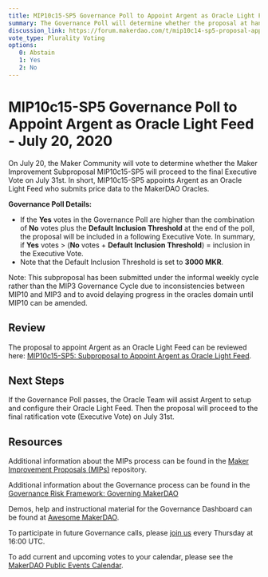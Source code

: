 ```yaml
---
title: MIP10c15-SP5 Governance Poll to Appoint Argent as Oracle Light Feed - July 20, 2020
summary: The Governance Poll will determine whether the proposal at hand will proceed to next week's Executive Vote. 
discussion_link: https://forum.makerdao.com/t/mip10c14-sp5-proposal-appoint-argent-as-a-light-feed/3015/2
vote_type: Plurality Voting
options:
   0: Abstain
   1: Yes
   2: No
---
```

# MIP10c15-SP5 Governance Poll to Appoint Argent as Oracle Light Feed - July 20, 2020

On July 20, the Maker Community will vote to determine whether the Maker Improvement Subproposal MIP10c15-SP5 will proceed to the final Executive Vote on July 31st. In short, MIP10c15-SP5 appoints Argent as an Oracle Light Feed who submits price data to the MakerDAO Oracles.

**Governance Poll Details:**

- If the **Yes** votes in the Governance Poll are higher than the combination of **No** votes plus the **Default Inclusion Threshold** at the end of the poll, the proposal will be included in a following Executive Vote. In summary, if **Yes** votes > (**No** votes + **Default Inclusion Threshold**) = inclusion in the Executive Vote.
- Note that the Default Inclusion Threshold is set to **3000 MKR**.

Note: This subproposal has been submitted under the informal weekly cycle rather than the MIP3 Governance Cycle due to inconsistencies between MIP10 and MIP3 and to avoid delaying progress in the oracles domain until MIP10 can be amended.

## Review

The proposal to appoint Argent as an Oracle Light Feed can be reviewed here: [MIP10c15-SP5: Subproposal to Appoint Argent as Oracle Light Feed](https://forum.makerdao.com/t/mip10c14-sp5-proposal-appoint-argent-as-a-light-feed/3015/2).

## Next Steps

If the Governance Poll passes, the Oracle Team will assist Argent to setup and configure their Oracle Light Feed. Then the proposal will proceed to the final ratification vote (Executive Vote) on July 31st.

## Resources

Additional information about the MIPs process can be found in the [Maker Improvement Proposals (MIPs)](https://github.com/makerdao/mips) repository.

Additional information about the Governance process can be found in the [Governance Risk Framework: Governing MakerDAO](https://community-development.makerdao.com/governance/governance-risk-framework)

Demos, help and instructional material for the Governance Dashboard can be found at [Awesome MakerDAO](https://awesome.makerdao.com/#voting).

To participate in future Governance calls, please [join us](https://community-development.makerdao.com/governance/governance-and-risk-meetings) every Thursday at 16:00 UTC.

To add current and upcoming votes to your calendar, please see the [MakerDAO Public Events Calendar](https://calendar.google.com/calendar/embed?src=makerdao.com_3efhm2ghipksegl009ktniomdk%40group.calendar.google.com&ctz=America%2FLos_Angeles).
